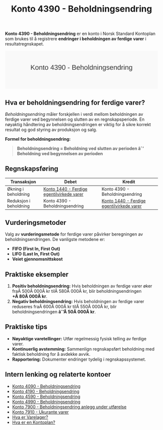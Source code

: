 ﻿---
title: "Konto 4390 - Beholdningsendring"
seoTitle: "4390-beholdningsendring"
description: '**Konto 4390 - Beholdningsendring** er en konto i Norsk Standard Kontoplan som brukes til å registrere **endringer i beholdningen av ferdige varer** i resultat...'
---

**Konto 4390 - Beholdningsendring** er en konto i Norsk Standard Kontoplan som brukes til å registrere **endringer i beholdningen av ferdige varer** i resultatregnskapet.

![Illustrasjon av konto 4390 Beholdningsendring](4390-beholdningsendring-image.svg)

## Hva er beholdningsendring for ferdige varer?

*Beholdningsendring* måler forskjellen i verdi mellom beholdningen av ferdige varer ved begynnelsen og slutten av en regnskapsperiode. En nøyaktig håndtering av beholdningsendringen er viktig for å sikre korrekt resultat og god styring av produksjon og salg.

**Formel for beholdningsendring:**

> **Beholdningsendring = Beholdning ved slutten av perioden âˆ’ Beholdning ved begynnelsen av perioden**

## Regnskapsføring

| Transaksjon            | Debet                                                                                             | Kredit                                   |
|------------------------|---------------------------------------------------------------------------------------------------|------------------------------------------|
| Økning i beholdning    | [Konto 1440 - Ferdige egentilvirkede varer](/blogs/kontoplan/1440-ferdige-egentilvirkede-varer "Konto 1440 - Ferdige egentilvirkede varer") | Konto 4390 - Beholdningsendring         |
| Reduksjon i beholdning | Konto 4390 - Beholdningsendring                                                                 | [Konto 1440 - Ferdige egentilvirkede varer](/blogs/kontoplan/1440-ferdige-egentilvirkede-varer "Konto 1440 - Ferdige egentilvirkede varer") |

## Vurderingsmetoder

Valg av **vurderingsmetode** for ferdige varer påvirker beregningen av beholdningsendringen. De vanligste metodene er:

* **FIFO (First In, First Out)**
* **LIFO (Last In, First Out)**
* **Veiet gjennomsnittskost**

## Praktiske eksempler

1. **Positiv beholdningsendring:** Hvis beholdningen av ferdige varer øker fraÂ 500Â 000Â kr tilÂ 580Â 000Â kr, blir beholdningsendringen **+Â 80Â 000Â kr**.
2. **Negativ beholdningsendring:** Hvis beholdningen av ferdige varer reduseres fraÂ 600Â 000Â kr tilÂ 550Â 000Â kr, blir beholdningsendringen **âˆ’Â 50Â 000Â kr**.

## Praktiske tips

* **Nøyaktige varetellinger:** Utfør regelmessig fysisk telling av ferdige varer.
* **Kontinuerlig avstemming:** Sammenlign regnskapsført beholdning med faktisk beholdning for å avdekke avvik.
* **Rapportering:** Dokumenter endringer tydelig i regnskapssystemet.

## Intern lenking og relaterte kontoer

* [Konto 4090 - Beholdningsendring](/blogs/kontoplan/4090-beholdningsendring "Konto 4090 - Beholdningsendring")
* [Konto 4190 - Beholdningsendring](/blogs/kontoplan/4190-beholdningsendring "Konto 4190 - Beholdningsendring")
* [Konto 4590 - Beholdningsendring](/blogs/kontoplan/4590-beholdningsendring "Konto 4590 - Beholdningsendring")
* [Konto 4990 - Beholdningsendring](/blogs/kontoplan/4990-beholdningsendring "Konto 4990 - Beholdningsendring")
* [Konto 7900 - Beholdningsendring anlegg under utførelse](/blogs/kontoplan/7900-beholdningsendring-anlegg-under-utforelse "Konto 7900 - Beholdningsendring anlegg under utførelse")
* [Konto 7910 - Ukurante varer](/blogs/kontoplan/7910-ukurante-varer "Konto 7910 - Ukurante varer")
* [Hva er Varelager?](/blogs/regnskap/hva-er-varelager "Hva er Varelager? Komplett Guide til Lagerføring og Verdivurdering")
* [Hva er en Kontoplan?](/blogs/regnskap/hva-er-kontoplan "Hva er en Kontoplan? Komplett Guide til Kontoplaner i Norsk Regnskap")






